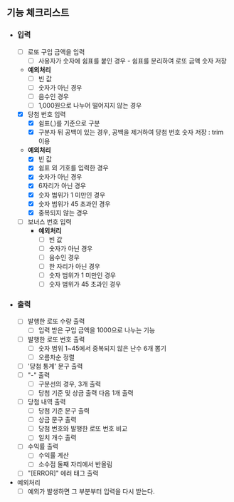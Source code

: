 ## 기능 체크리스트
- ### 입력
  - [ ] 로또 구입 금액을 입력
    - [ ] 사용자가 숫자에 쉼표를 붙인 경우 - 쉼표를 분리하여 로또 금액 숫자 저장
  - **예외처리**
    - [ ] 빈 값
    - [ ] 숫자가 아닌 경우
    - [ ] 음수인 경우
    - [ ] 1,000원으로 나누어 떨어지지 않는 경우
  - [x] 당첨 번호 입력
    - [x] 쉼표(,)를 기준으로 구분
    - [x] 구분자 뒤 공백이 있는 경우, 공백을 제거하여 당첨 번호 숫자 저장 : trim 이용
  - **예외처리**
    - [x] 빈 값
    - [x] 쉼표 외 기호를 입력한 경우
    - [x] 숫자가 아닌 경우
    - [x] 6자리가 아닌 경우
    - [x] 숫자 범위가 1 미만인 경우
    - [x] 숫자 범위가 45 초과인 경우
    - [x] 중복되지 않는 경우
  - [ ] 보너스 번호 입력
    - **예외처리**
      - [ ] 빈 값
      - [ ] 숫자가 아닌 경우
      - [ ] 음수인 경우
      - [ ] 한 자리가 아닌 경우
      - [ ] 숫자 범위가 1 미만인 경우
      - [ ] 숫자 범위가 45 초과인 경우
- ### 출력
  - [ ] 발행한 로또 수량 출력
    - [ ] 입력 받은 구입 금액을 1000으로 나누는 기능
  - [ ] 발행한 로또 번호 출력
    - [ ] 숫자 범위 1~45에서 중복되지 않은 난수 6개 뽑기
    - [ ] 오름차순 정렬
  - [ ] '당첨 통계' 문구 출력
  - [ ] "-" 출력
    - [ ] 구분선의 경우, 3개 출력
    - [ ] 당첨 기준 및 상금 출력 다음 1개 출력
  - [ ] 당첨 내역 출력
    - [ ] 당첨 기준 문구 출력
    - [ ] 상금 문구 출력
    - [ ] 당첨 번호와 발행한 로또 번호 비교
    - [ ] 일치 개수 출력
  - [ ] 수익률 출력
    - [ ] 수익률 계산
    - [ ] 소수점 둘째 자리에서 반올림
  - [ ]  "[ERROR]" 에러 태그 출력
- 예외처리
  - [ ] 예외가 발생하면 그 부분부터 입력을 다시 받는다.